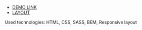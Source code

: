 - [DEMO LINK](https://anastasiia-nahaiska.github.io/layout-myBike/)
- [LAYOUT](https://www.figma.com/file/Ic3SlZjkATYaS7uTifZAIk/BIKE?node-id=0%3A1)

Used technologies: HTML, CSS, SASS, BEM, Responsive layout
